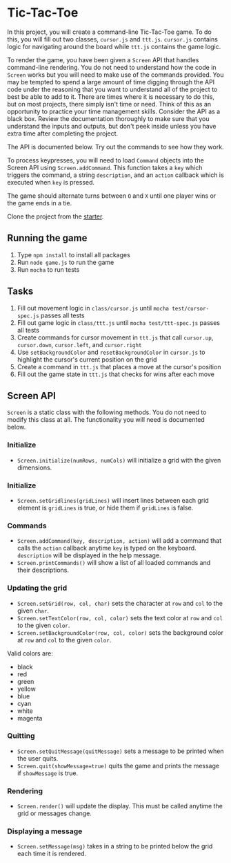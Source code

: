 # Tic-Tac-Toe

In this project, you will create a command-line Tic-Tac-Toe game. To do this,
you will fill out two classes, `cursor.js` and `ttt.js`. `cursor.js` contains
logic for navigating around the board while `ttt.js` contains the game logic.

To render the game, you have been given a `Screen` API that handles
command-line rendering. You do not need to understand how the code in `Screen`
works but you will need to make use of the commands provided.  You may be
tempted to spend a large amount of time digging through the API code under
the reasoning that you want to understand all of the project to best be able to add
to it.  There are times where it is necessary to do this, but on most projects, there
simply isn't time or need.  Think of this as an opportunity to practice your time
management skills.  Consider the API as a black box.  Review the documentation
thoroughly to make sure that you understand the inputs and outputs, but don't
peek inside unless you have extra time after completing the project.

The API is documented below. Try out the commands to see how they work.

To process keypresses, you will need to load `Command` objects into the Screen
API using `Screen.addCommand`. This function takes a `key` which triggers the
command, a string `description`, and an `action` callback which is executed
when `key` is pressed.

The game should alternate turns between `O` and `X` until one player wins or
the game ends in a tie.

Clone the project from the [starter].

## Running the game

1. Type `npm install` to install all packages
2. Run `node game.js` to run the game
3. Run `mocha` to run tests

## Tasks

1. Fill out movement logic in `class/cursor.js` until `mocha
   test/cursor-spec.js` passes all tests
2. Fill out game logic in `class/ttt.js` until `mocha test/ttt-spec.js` passes
   all tests
3. Create commands for cursor movement in `ttt.js` that call `cursor.up`,
   `cursor.down`, `cursor.left`, and `cursor.right`
4. Use `setBackgroundColor` and `resetBackgroundColor` in `cursor.js` to
   highlight the cursor's current position on the grid
5. Create a command in `ttt.js` that places a move at the cursor's position
6. Fill out the game state in `ttt.js` that checks for wins after each move

## Screen API

`Screen` is a static class with the following methods. You do not need to
modify this class at all. The functionality you will need is documented below.

### Initialize

* `Screen.initialize(numRows, numCols)` will initialize a grid with the given
  dimensions.

### Initialize

* `Screen.setGridlines(gridLines)` will insert lines between each grid element
  is `gridLines` is true, or hide them if `gridLines` is false.

### Commands

* `Screen.addCommand(key, description, action)` will add a command that calls
  the `action` callback anytime `key` is typed on the keyboard. `description`
  will be displayed in the help message.
* `Screen.printCommands()` will show a list of all loaded commands and their
  descriptions.

### Updating the grid

* `Screen.setGrid(row, col, char)` sets the character at `row` and `col` to
  the given `char`.
* `Screen.setTextColor(row, col, color)` sets the text color at `row` and
  `col` to the given `color`.
* `Screen.setBackgroundColor(row, col, color)` sets the background color at
  `row` and `col` to the given `color`.

Valid colors are:
  * black
  * red
  * green
  * yellow
  * blue
  * cyan
  * white
  * magenta

### Quitting

* `Screen.setQuitMessage(quitMessage)` sets a message to be printed when the
  user quits.
* `Screen.quit(showMessage=true)` quits the game and prints the message if
  `showMessage` is true.

### Rendering

* `Screen.render()` will update the display. This must be called anytime the
  grid or messages change.

### Displaying a message

* `Screen.setMessage(msg)` takes in a string to be printed below the grid each
  time it is rendered.

[starter]: https://github.com/appacademy-starters/tic-tac-toe-refresh-starter